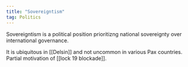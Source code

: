 ```yaml
---
title: "Sovereigntism"
tag: Politics
---
```


Sovereigntism is a political position prioritizng national sovereignty over international governance.

It is ubiquitous in [[Delsin]] and not uncommon in various Pax countries. Partial motivation of [[lock 19 blockade]].
